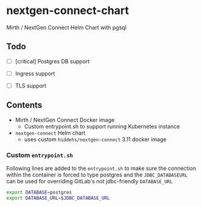 # nextgen-connect-chart
Mirth / NextGen Connect Helm Chart with pgsql 

## Todo
- [ ] [critical] Postgres DB support
- [ ] Ingress support 
- [ ] TLS support 



## Contents

- Mirth / NextGen Connect Docker image
  - Custom entrypoint.sh to support running Kubernetes instance
- `nextgen-connect` Helm chart
  - uses custom `hiddehs/nextgen-connect` 3.11 docker image


### Custom `entrypoint.sh`

Following lines are added to the `entrypoint.sh` to make sure the connection within the container is forced to type postgres and the `JDBC_DATABASEURL` can be used for overriding GitLab's not jdbc-friendly `DATABASE_URL`

```bash
export DATABASE=postgres
export DATABASE_URL=$JDBC_DATABASE_URL
```
